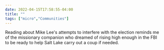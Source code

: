 ```yaml
---
date: 2022-04-15T17:58:55-04:00
title: ""
tags: ["micro","Communities"]
---
```

Reading about Mike Lee's attempts to interfere with the election reminds me of the missionary companion who dreamed of rising high enough in the FBI to be ready to help Salt Lake carry out a coup if needed.
